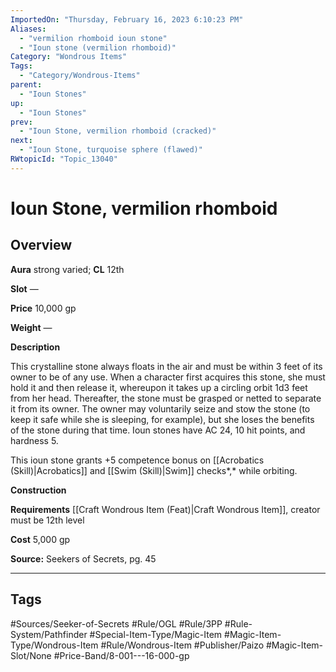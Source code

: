 ```yaml
---
ImportedOn: "Thursday, February 16, 2023 6:10:23 PM"
Aliases:
  - "vermilion rhomboid ioun stone"
  - "Ioun stone (vermilion rhomboid)"
Category: "Wondrous Items"
Tags:
  - "Category/Wondrous-Items"
parent:
  - "Ioun Stones"
up:
  - "Ioun Stones"
prev:
  - "Ioun Stone, vermilion rhomboid (cracked)"
next:
  - "Ioun Stone, turquoise sphere (flawed)"
RWtopicId: "Topic_13040"
---
```

# Ioun Stone, vermilion rhomboid
## Overview
**Aura** strong varied; **CL** 12th

**Slot** —

**Price** 10,000 gp

**Weight** —

**Description**

This crystalline stone always floats in the air and must be within 3 feet of its owner to be of any use. When a character first acquires this stone, she must hold it and then release it, whereupon it takes up a circling orbit 1d3 feet from her head. Thereafter, the stone must be grasped or netted to separate it from its owner. The owner may voluntarily seize and stow the stone (to keep it safe while she is sleeping, for example), but she loses the benefits of the stone during that time. Ioun stones have AC 24, 10 hit points, and hardness 5.

This ioun stone grants +5 competence bonus on [[Acrobatics (Skill)|Acrobatics]] and [[Swim (Skill)|Swim]] checks*,* while orbiting.

**Construction**

**Requirements** [[Craft Wondrous Item (Feat)|Craft Wondrous Item]], creator must be 12th level

**Cost** 5,000 gp

**Source:** Seekers of Secrets, pg. 45


---
## Tags
#Sources/Seeker-of-Secrets #Rule/OGL #Rule/3PP #Rule-System/Pathfinder #Special-Item-Type/Magic-Item #Magic-Item-Type/Wondrous-Item #Rule/Wondrous-Item #Publisher/Paizo #Magic-Item-Slot/None #Price-Band/8-001---16-000-gp

